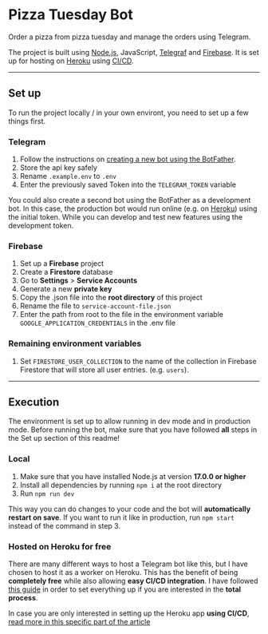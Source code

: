# Pizza Tuesday Bot

Order a pizza from pizza tuesday and manage the orders using Telegram.

The project is built using [Node.js](https://nodejs.org), JavaScript, [Telegraf](https://telegrafjs.org/) and [Firebase](https://firebase.google.com/). It is set up for hosting on [Heroku](https://heroku.com) using [CI/CD](https://www.redhat.com/en/topics/devops/what-is-ci-cd).

---

## Set up

To run the project locally / in your own environt, you need to set up a few things first.

### Telegram

1. Follow the instructions on [creating a new bot using the BotFather](https://core.telegram.org/bots#6-botfather).
2. Store the api key safely
3. Rename `.example.env` to `.env`
4. Enter the previously saved Token into the `TELEGRAM_TOKEN` variable

You could also create a second bot using the BotFather as a development bot. In this case, the production bot would run online (e.g. on [Heroku](https://heroku.com)) using the initial token. While you can develop and test new features using the development token.

### Firebase

1. Set up a **Firebase** project
2. Create a **Firestore** database
3. Go to **Settings** > **Service Accounts**
4. Generate a new **private key**
5. Copy the .json file into the **root directory** of this project
6. Rename the file to `service-account-file.json`
7. Enter the path from root to the file in the environment variable `GOOGLE_APPLICATION_CREDENTIALS` in the .env file

### Remaining environment variables

1. Set `FIRESTORE_USER_COLLECTION` to the name of the collection in Firebase Firestore that will store all user entries. (e.g. `users`).

---

## Execution

The environment is set up to allow running in dev mode and in production mode. Before running the bot, make sure that you have followed **all** steps in the Set up section of this readme!

### Local

1. Make sure that you have installed Node.js at version **17.0.0 or higher**
2. Install all dependencies by running `npm i` at the root directory
3. Run `npm run dev`

This way you can do changes to your code and the bot will **automatically restart on save**. If you want to run it like in production, run `npm start` instead of the command in step 3.

### Hosted on Heroku for free

There are many different ways to host a Telegram bot like this, but I have chosen to host it as a worker on Heroku. This has the benefit of being **completely free** while also allowing **easy CI/CD integration**. I have followed [this guide](https://medium.com/geekculture/build-a-telegram-bot-using-typescript-node-js-and-telegraf-and-deploy-it-on-heroku-fcc28c15614f) in order to set everything up if you are interested in the **total process**.

In case you are only interested in setting up the Heroku app **using CI/CD**, [read more in this specific part of the article](https://medium.com/geekculture/build-a-telegram-bot-using-typescript-node-js-and-telegraf-and-deploy-it-on-heroku-fcc28c15614f#1ce8)
